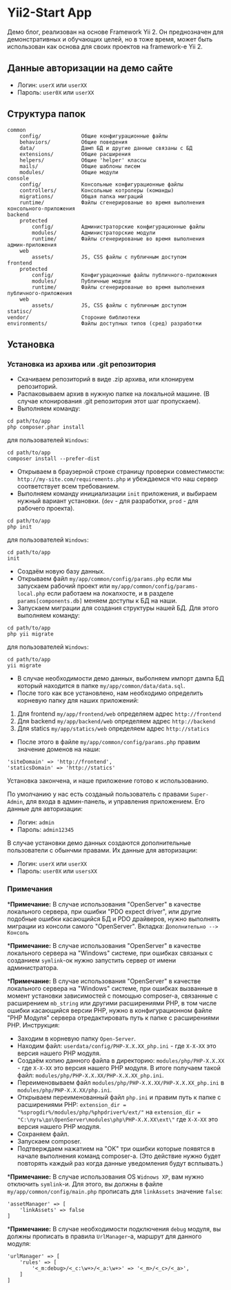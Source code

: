 Yii2-Start App
=========================
Демо блог, реализован на основе Framework Yii 2. Он преднозначен для демонстративных и обучающих целей, но в тоже время, может быть использован как основа для своих проектов на framework-е Yii 2.

Данные авторизации на демо сайте
--------------------------------
- Логин: `userX` или `userXX`
- Пароль: `user0X` или `userXX`


Структура папок
---------------
```
common
	config/				Общие конфигурационные файлы
	behaviors/			Общие поведения
	data/				Дамп БД и другие данные связаны с БД
	extensions/			Общие расширения
	helpers/			Общие 'helper' классы
	mails/				Общие шаблоны писем
	modules/			Общие модули
console
	config/             Консольные конфигурационные файлы
	controllers/        Консольные котролеры (команды)
	migrations/         Общая папка миграций
	runtime/            Файлы сгенерированые во время выполнения консольного-приложения
backend
    protected
        config/			Администраторские конфигурационные файлы
        modules/		Администраторские модули
        runtime/		Файлы сгенерированые во время выполнения админ-приложения
    web
	    assets/			JS, CSS файлы с публичным доступом
frontend
    protected
        config/			Конфигурационные файлы публичного-приложения
        modules/		Публичные модули
        runtime/		Файлы сгенерированые во время выполнения публичного-приложения
    web
	    assets/			JS, CSS файлы с публичным доступом
statisc/
vendor/                 Стороние библиотеки
environments/			Файлы доступных типов (сред) разработки
```

Установка
---------

### Установка из архива или .git репозитория

- Скачиваем репозиторий в виде .zip архива, или клонируем репозиторий.
- Распаковываем архив в нужную папке на локальной машине. (В случае клонирования .git репозитория этот шаг пропускаем).
- Выполняем команду:

~~~
cd path/to/app
php composer.phar install
~~~

для пользователей `Windows`:

~~~
cd path/to/app
composer install --prefer-dist
~~~

- Открываем в браузерной строке страницу проверки совместимости: `http://my-site.com/requirements.php` и убеждаемся что наш сервер соответствует всем требованием.
- Выполняем команду инициализации `init` приложения, и выбираем нужный вариант установки. (`dev` - для разработки, `prod` - для рабочего проекта).

~~~
cd path/to/app
php init
~~~

для пользователей `Windows`:

~~~
cd path/to/app
init
~~~

- Создаём новую базу данных.
- Открываем файл `my/app/common/config/params.php` если мы запускаем рабочий проект или `my/app/common/config/params-local.php` если работаем на локалхосте, и в разделе `params[components.db]` меняем доступы к БД на наши.
- Запускаем миграции для создания структуры нашей БД. Для этого выполняем команду:

~~~
cd path/to/app
php yii migrate
~~~

для пользователей `Windows`:

~~~
cd path/to/app
yii migrate
~~~

- В случае необходимости демо данных, выболняем импорт дампа БД который находится в папке `my/app/common/data/data.sql`.
- После того как все установлено, нам необходимо определить корневую папку для наших приложений:

1. Для frontend `my/app/frontend/web` определяем адрес `http://frontend`
2. Для backend `my/app/backend/web` определяем адрес `http://backend`
3. Для statics `my/app/statics/web` определяем адрес `http://statics`

- После этого в файле `my/app/common/config/params.php` правим значение доменов на наши:

~~~
'siteDomain' => 'http://frontend',
'staticsDomain' => 'http://statics'
~~~

Установка закончена, и наше приложение готово к использованию.

По умолчанию у нас есть созданый пользователь с правами `Super-Admin`, для входа в админ-панель, и управления приложением.
Его данные для авторизации:
- Логин: `admin`
- Пароль: `admin12345`

В случае установки демо данных создаются дополнительные пользователи с обынчми правами.
Их данные для авторизации:
- Логин: `userX` или `userXX`
- Пароль: `user0X` или `usersXX`

### Примечания

***Примечание:** В случае использования "OpenServer" в качестве локального сервера, при ошибки "PDO expect driver", или другие подобные ошибки касающийся БД и PDO драйверов, нужно выполнять миграции из консоли самого "OpenServer". Вкладка: `Дополнительно --> Консоль`

***Примечание:** В случае использования "OpenServer" в качестве локального сервера на "Windows" системе, при ошибках связаных с созданием `symlink`-ок нужно запустить сервер от имени администратора.

***Примечание:** В случае использования "OpenServer" в качестве локального сервера на "Windows" системе, при ошибках вызванные в момент установки зависимостей с помощью composer-а, связанные с расширением `mb_string` или другими расширениями PHP, в том числе ошибки касающийся версии PHP, нужно в конфигурационном файле "PHP Модуля" сервера отредактировать путь к папке с расширениями PHP.
Инструкция:
- Заходим в корневую папку `Open-Server`.
- Находим файл: `userdata/config/PHP-X.X.XX_php.ini` - где `X-X-XX` это версия нашего PHP модуля.
- Создаём копию данного файла в директорию: `modules/php/PHP-X.X.XX` - где `X-X-XX` это версия нашего PHP модуля. В итоге получаем такой файл: `modules/php/PHP-X.X.XX/PHP-X.X.XX_php.ini`.
- Переименовываем файл `modules/php/PHP-X.X.XX/PHP-X.X.XX_php.ini` в `modules/php/PHP-X.X.XX/php.ini`.
- Открываем переименованный файл `php.ini` и правим путь к папке с расширениями PHP: `extension_dir = "%sprogdir%/modules/php/%phpdriver%/ext/"` на `extension_dir = "C:\путь\до\OpenServer\modules\php\PHP-X.X.XX\ext\"` где `X-X-XX` это версия нашего PHP модуля.
- Сохраняем файл.
- Запускаем composer.
- Подтверждаем нажатием на "OK" три ошибки которые появятся в начале выполнения команд composer-а. (Это действие нужно будет повторять каждый раз когда данные уведомления будут всплывать.)

***Примечание:** В случае использования OS `Widnows XP`, вам нужно отключить `symlink`-и. Для этого, вы должны в файле `my/app/common/config/main.php` прописать для  `linkAssets` значение `false`:

~~~
'assetManager' => [
    'linkAssets' => false
]
~~~

***Примечание:** В случае необходимости подключения `debug` модуля, вы должны прописать в правила `UrlManager`-а, маршрут для данного модуля:

~~~
'urlManager' => [
	'rules' => [
		'<_m:debug>/<_c:\w+>/<_a:\w+>' => '<_m>/<_c>/<_a>',
	]
]
~~~